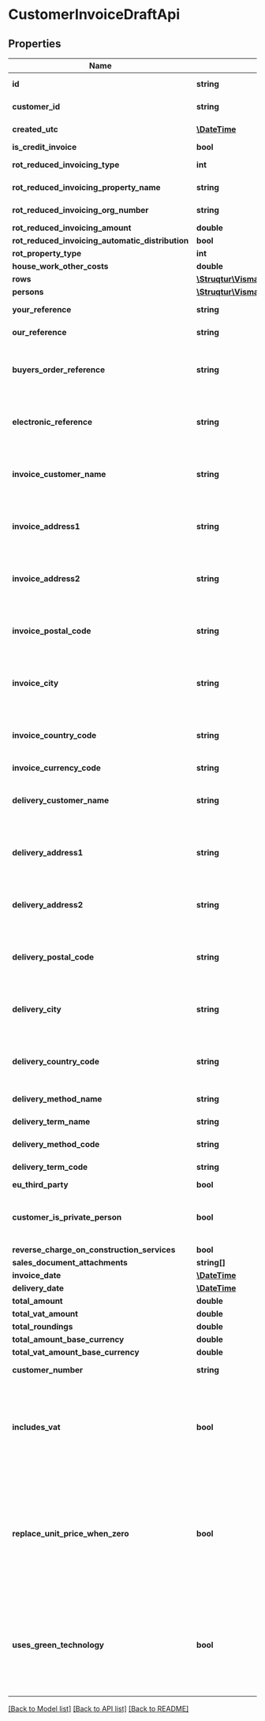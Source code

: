 # CustomerInvoiceDraftApi

## Properties
Name | Type | Description | Notes
------------ | ------------- | ------------- | -------------
**id** | **string** | Purpose: Unique Id provided by eAccounting | [optional] 
**customer_id** | **string** | Source: Get from /v2/customers | 
**created_utc** | [**\DateTime**](\DateTime.md) | Purpose: Is automatically set | [optional] 
**is_credit_invoice** | **bool** |  | [optional] 
**rot_reduced_invoicing_type** | **int** | 0 &#x3D; Normal, 1 &#x3D; Rot, 2 &#x3D; Rut | 
**rot_reduced_invoicing_property_name** | **string** | Max length: 40 characters | [optional] 
**rot_reduced_invoicing_org_number** | **string** | Max length: 11 characters | [optional] 
**rot_reduced_invoicing_amount** | **double** | Format: 2 decimals | [optional] 
**rot_reduced_invoicing_automatic_distribution** | **bool** | Default: False | [optional] 
**rot_property_type** | **int** |  | [optional] 
**house_work_other_costs** | **double** |  | [optional] 
**rows** | [**\Struqtur\VismaEAccounting\Model\CustomerInvoiceDraftRowApi[]**](CustomerInvoiceDraftRowApi.md) |  | [optional] 
**persons** | [**\Struqtur\VismaEAccounting\Model\SalesDocumentRotRutReductionPersonApi[]**](SalesDocumentRotRutReductionPersonApi.md) |  | [optional] 
**your_reference** | **string** | Max length: 100 characters | [optional] 
**our_reference** | **string** | Max length: 100 characters | [optional] 
**buyers_order_reference** | **string** | Purpose: Used when sending electronic invoices. Max length: 35 characters. Can be null or empty | [optional] 
**electronic_reference** | **string** | Set this if you later intend to send the invoice electronically. Can only be set for non-private individuals | [optional] 
**invoice_customer_name** | **string** | Purpose: Value is automatically set up depending on the selected customer&#39;s properties | [optional] 
**invoice_address1** | **string** | Max length: 50 characters  Set a value if you want to override the existing property value taken from the customer | [optional] 
**invoice_address2** | **string** | Max length: 50 characters  Set a value if you want to override the existing property value taken from the customer | [optional] 
**invoice_postal_code** | **string** | Purpose: Value is automatically set up depending on the selected customer&#39;s properties | [optional] 
**invoice_city** | **string** | Purpose: Value is automatically set up depending on the selected customer&#39;s properties | [optional] 
**invoice_country_code** | **string** | Purpose: Value is automatically set up depending on the selected customer&#39;s properties | [optional] 
**invoice_currency_code** | **string** |  | [optional] 
**delivery_customer_name** | **string** | Max length: 50 characters  Set a value if you want to override the existing property value taken from the customer | [optional] 
**delivery_address1** | **string** | Max length: 50 characters  Set a value if you want to override the existing property value taken from the customer | [optional] 
**delivery_address2** | **string** | Max length: 50 characters  Set a value if you want to override the existing property value taken from the customer | [optional] 
**delivery_postal_code** | **string** | Max length: 10 characters  Set a value if you want to override the existing property value taken from the customer | [optional] 
**delivery_city** | **string** | Max length: 50 characters  Set a value if you want to override the existing property value taken from the customer | [optional] 
**delivery_country_code** | **string** | Max length: 2 characters  Set a value if you want to override the existing property value taken from the customer | [optional] 
**delivery_method_name** | **string** | Max length: 50 characters | [optional] 
**delivery_term_name** | **string** | Max length: 50 characters | [optional] 
**delivery_method_code** | **string** | Max length: 20 characters | [optional] 
**delivery_term_code** | **string** | Max length: 20 characters | [optional] 
**eu_third_party** | **bool** |  | 
**customer_is_private_person** | **bool** | Purpose: Value is automatically set up depending on the selected customer&#39;s properties | [optional] 
**reverse_charge_on_construction_services** | **bool** |  | [optional] 
**sales_document_attachments** | **string[]** |  | [optional] 
**invoice_date** | [**\DateTime**](\DateTime.md) | Optional invoice date. | [optional] 
**delivery_date** | [**\DateTime**](\DateTime.md) |  | [optional] 
**total_amount** | **double** |  | [optional] 
**total_vat_amount** | **double** |  | [optional] 
**total_roundings** | **double** |  | [optional] 
**total_amount_base_currency** | **double** |  | [optional] 
**total_vat_amount_base_currency** | **double** |  | [optional] 
**customer_number** | **string** | Max length: 16 characters | [optional] 
**includes_vat** | **bool** | Purpose: If true the unit prices on rows include VAT. The value is set upon creation depending whether \&quot;Show prices excl. VAT for private individuals\&quot; in company settings is marked or not | [optional] 
**replace_unit_price_when_zero** | **bool** | When set to true an unit price of zero will be replaced with the unit price on the article register. When set to false it allows creation of drafts with unit price 0 on one or more rows.  Rows with an unit price other than 0 are not affected by this setting. The default value is false. | [optional] 
**uses_green_technology** | **bool** | Set to true if this customer invoice draft benefits from deduction on Green Technology.  If set to true the customer invoice draft must have RotReducedInvoicingType set to normal and contain at least one row with applicable deduction. | [optional] 

[[Back to Model list]](../README.md#documentation-for-models) [[Back to API list]](../README.md#documentation-for-api-endpoints) [[Back to README]](../README.md)



